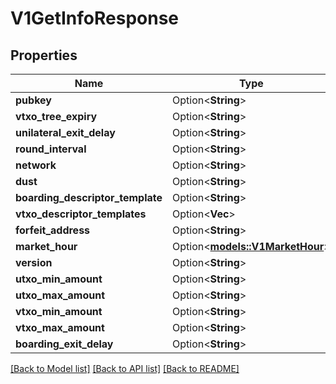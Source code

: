 # V1GetInfoResponse

## Properties

| Name                             | Type                                                | Description | Notes      |
| -------------------------------- | --------------------------------------------------- | ----------- | ---------- |
| **pubkey**                       | Option<**String**>                                  |             | [optional] |
| **vtxo_tree_expiry**             | Option<**String**>                                  |             | [optional] |
| **unilateral_exit_delay**        | Option<**String**>                                  |             | [optional] |
| **round_interval**               | Option<**String**>                                  |             | [optional] |
| **network**                      | Option<**String**>                                  |             | [optional] |
| **dust**                         | Option<**String**>                                  |             | [optional] |
| **boarding_descriptor_template** | Option<**String**>                                  |             | [optional] |
| **vtxo_descriptor_templates**    | Option<**Vec<String>**>                             |             | [optional] |
| **forfeit_address**              | Option<**String**>                                  |             | [optional] |
| **market_hour**                  | Option<[**models::V1MarketHour**](v1MarketHour.md)> |             | [optional] |
| **version**                      | Option<**String**>                                  |             | [optional] |
| **utxo_min_amount**              | Option<**String**>                                  |             | [optional] |
| **utxo_max_amount**              | Option<**String**>                                  |             | [optional] |
| **vtxo_min_amount**              | Option<**String**>                                  |             | [optional] |
| **vtxo_max_amount**              | Option<**String**>                                  |             | [optional] |
| **boarding_exit_delay**          | Option<**String**>                                  |             | [optional] |

[[Back to Model list]](../README.md#documentation-for-models) [[Back to API list]](../README.md#documentation-for-api-endpoints) [[Back to README]](../README.md)
